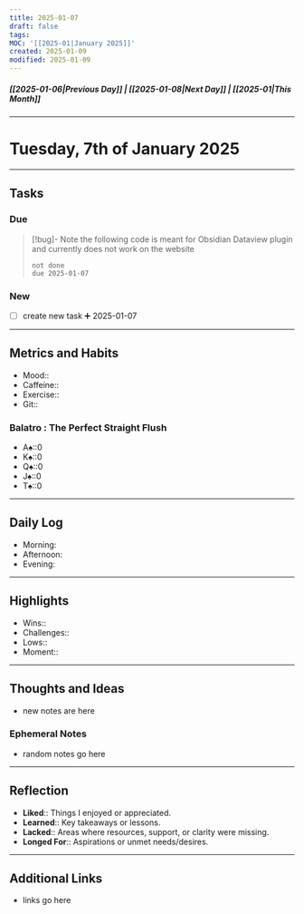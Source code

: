 ```yaml
---
title: 2025-01-07
draft: false
tags: 
MOC: '[[2025-01|January 2025]]'
created: 2025-01-09
modified: 2025-01-09
---
```

##### [[2025-01-06|Previous Day]] | [[2025-01-08|Next Day]] | [[2025-01|This Month]]

---
# Tuesday, 7th of January 2025

---
## Tasks

### Due

> [!bug]- Note
> the following code is meant for Obsidian Dataview plugin and currently does not work on the website
>```tasks
> not done
> due 2025-01-07
> ```

### New

- [ ]  create new task ➕ 2025-01-07

---
## Metrics and Habits

- Mood::
- Caffeine::
- Exercise::
- Git::

### Balatro : The Perfect Straight Flush
 - A♠️::0
 - K♠️::0
 - Q♠️::0
 - J♠️::0
 - T♠️::0

---
## Daily Log

- Morning:
- Afternoon:
- Evening:

---
## Highlights

- Wins::
- Challenges::
- Lows::
- Moment::

---
## Thoughts and Ideas

- new notes are here

### Ephemeral Notes

- random notes go here

---
## Reflection

- **Liked**:: Things I enjoyed or appreciated.
- **Learned**:: Key takeaways or lessons.
- **Lacked**:: Areas where resources, support, or clarity were missing.
- **Longed For**:: Aspirations or unmet needs/desires.

---
## Additional Links

-  links go here